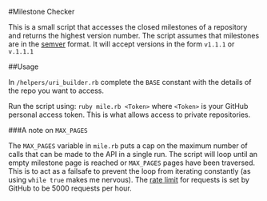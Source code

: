 #Milestone Checker

This is a small script that accesses the closed milestones of a repository and returns the highest version number.  The script assumes that milestones are in the [semver](http://semver.org/) format.  It will accept versions in the form `v1.1.1` or `v.1.1.1`

##Usage

In `/helpers/uri_builder.rb` complete the `BASE` constant with the details of the repo you want to access.

Run the script using:
`ruby mile.rb <Token>` where `<Token>` is your GitHub personal access token.  This is what allows access to private repositories.

###A note on `MAX_PAGES`

The `MAX_PAGES` variable in `mile.rb` puts a cap on the maximum number of calls that can be made to the API in a single run.  The script will loop until an empty milestone page is reached or `MAX_PAGES` pages have been traversed.  This is to act as a failsafe to prevent the loop from iterating constantly (as using `while true` makes me nervous).  The [rate limit](https://developer.github.com/v3/#rate-limiting) for requests is set by GitHub to be 5000 requests per hour.
